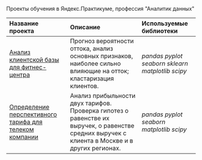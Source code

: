 Проекты обучения в Яндекс.Практикуме, профессия "Аналитик данных"




| Название проекта | Описание | Используемые библиотеки | 
| :---------------------- | :---------------------- | :---------------------- |
| [Анализ клиентской базы для фитнес-центра](fitness_churn_cluster) |Прогноз вероятности оттока,  анализ основных признаков, наиболее сильно влияющие на отток; кластаризация клиентов.| *pandas pyplot seaborn sklearn matplotlib scipy* |
| [Определение перспективного тарифа для телеком компании](mobile-tariffs) |Анализ прибыльности двух тарифов. Проверка гипотез о равенстве их выручек, о равенстве средних выручек с клиента в Москве и в других регионах.| *pandas pyplot seaborn matplotlib scipy* |
